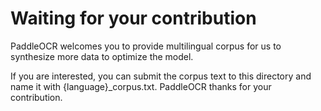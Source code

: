 # Waiting for your contribution

PaddleOCR welcomes you to provide multilingual corpus for us to synthesize more data to optimize the model.

If you are interested, you can submit the corpus text to this directory and name it with {language}_corpus.txt.
PaddleOCR thanks for your contribution.